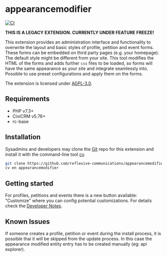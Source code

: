 # appearancemodifier

[![CI](https://github.com/reflexive-communications/appearancemodifier/actions/workflows/main.yml/badge.svg)](https://github.com/reflexive-communications/appearancemodifier/actions/workflows/main.yml)

**THIS IS A LEGACY EXTENSION. CURRENTLY UNDER FEATURE FREEZE!**

This extension provides an administration interface and functionality to overwrite the layout and basic styles of profile, petition and event forms.
These forms can be embedded on third party pages (e.g. your homepage). The default style might be different from your site.
This tool modifies the HTML of the forms and adds further `css` files to be loaded, so forms will have the same appearance as your site and integrate seamlessly into.
Possible to use preset configurations and apply them on the forms.

The extension is licensed under [AGPL-3.0](LICENSE.txt).

## Requirements

- PHP v7.3+
- CiviCRM v5.76+
- rc-base

## Installation

Sysadmins and developers may clone the [Git](https://en.wikipedia.org/wiki/Git) repo for this extension and install it with the command-line tool [cv](https://github.com/civicrm/cv).

```bash
git clone https://github.com/reflexive-communications/appearancemodifier.git
cv en appearancemodifier
```

## Getting started

For profiles, petitions and events there is a new button available: "Customize" where you can config potential customizations.
For details check the [Developer Notes](DEVELOPER.md).

## Known Issues

If someone creates a profile, petition or event during the install process, it is possible thai it will be skipped from the update process.
In this case the appearance modified entity entry has to be created manually (eg: api explorer).
